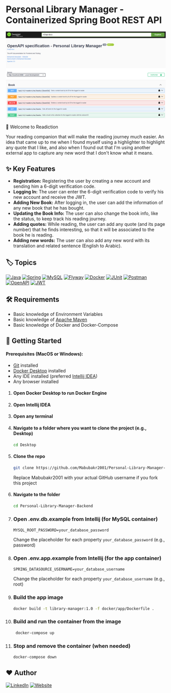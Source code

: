# Personal Library Manager - Containerized Spring Boot REST API

![Swagger UI](./src/main/resources/static/images/personal-library-manager.png)

👋 Welcome to Readiction

Your reading companion that will make the reading journey much easier. An idea that came up to me when I found myself using a highlighter to highlight any quote
that I like, and also when I found out that I'm using another external app to capture any new word that I don't know what it means.

## ✨ Key Features

- **Registration:** Registering the user by creating a new account and sending him a 6-digit verification code.
- **Logging In:** The user can enter the 6-digit verification code to verify his new account and receive the JWT.
- **Adding New Book:** After logging in, the user can add the information of any new book that he has bought.
- **Updating the Book Info:** The user can also change the book info, like the status, to keep track his reading journey.
- **Adding quotes:** While reading, the user can add any quote (and its page number) that he finds interesting, so that it will be associated to the book he is
  reading.
- **Adding new words:** The user can also add any new word with its translation and related sentence (English to Arabic).

## 🏷️ Topics

[![Java](https://img.shields.io/badge/Java-%23EA8C10.svg?style=flat-square&logo=openjdk&logoColor=white)](https://www.java.com/en/)
[![Spring](https://img.shields.io/badge/Spring-%236DB33F.svg?style=flat-square&logo=spring&logoColor=white)](https://spring.io/)
[![MySQL](https://img.shields.io/badge/MySQL-%233E6E93.svg?style=flat-square&logo=mysql&logoColor=white)](https://www.mysql.com/)
[![Flyway](https://img.shields.io/badge/Flyway-%23CC0200.svg?style=flat-square&logo=flyway&logoColor=white)](https://www.red-gate.com/products/flyway/community/)
[![Docker](https://img.shields.io/badge/Docker-%230D4DF2.svg?style=flat-square&logo=docker&logoColor=white)](https://www.docker.com/)
[![JUnit](https://img.shields.io/badge/JUnit_5-%23D54E48.svg?style=flat-square&logo=junit5&logoColor=white)](https://junit.org/)
[![Postman](https://img.shields.io/badge/Postman-%23FF6C37.svg?style=flat-square&logo=postman&logoColor=white)](https://www.postman.com/)
[![OpenAPI](https://img.shields.io/badge/OpenAPI-%236BA539.svg?style=flat-square&logo=openapiinitiative&logoColor=white)](https://www.openapis.org/)
[![JWT](https://img.shields.io/badge/JWT-%23FA015B.svg?style=flat-square&logo=jsonwebtokens&logoColor=white)](https://www.jwt.io/introduction#what-is-json-web-token)

## 🛠️ Requirements

- Basic knowledge of Environment Variables
- Basic knowledge of [Apache Maven](https://maven.apache.org/)
- Basic knowledge of Docker and Docker-Compose

## 🚀 Getting Started

#### Prerequisites (MacOS or Windows):

- [Git](https://git-scm.com/) installed
- [Docker Desktop](https://docs.docker.com/get-started/get-docker/) installed
- Any IDE installed (preferred [Intellij IDEA](https://www.jetbrains.com/idea/))
- Any browser installed

1. #### Open Docker Desktop to run Docker Engine
2. #### Open Intellij IDEA
3. #### Open any terminal

4. #### Navigate to a folder where you want to clone the project (e.g., Desktop)

    ```bash
    cd Desktop
    ```

5. #### Clone the repo

    ```bash
    git clone https://github.com/Mabubakr2001/Personal-Library-Manager-Backend.git
    ```
   Replace Mabubakr2001 with your actual GitHub username if you fork this project

6. #### Navigate to the folder

    ```bash
    cd Personal-Library-Manager-Backend
    ```

7. ### Open .env.db.example from Intellij (for MySQL container)

   ```
   MYSQL_ROOT_PASSWORD=your_database_password
   ```
   Change the placeholder for each property ```your_database_password``` (e.g., password)

8. ### Open .env.app.example from Intellij (for the app container)

   ```
   SPRING_DATASOURCE_USERNAME=your_database_username
   ```
   Change the placeholder for each property ```your_database_username``` (e.g., root)

9. ### Build the app image

   ```bash
   docker build -t library-manager:1.0 -f docker/app/Dockerfile .
   ```

10. ### Build and run the container from the image

      ```bash
       docker-compose up
      ```

11. ### Stop and remove the container (when needed)
      ```bash
      docker-compose down
      ```

## ❤️ Author

[![LinkedIn](https://img.shields.io/badge/LinkedIn-%230077B5.svg?style=flat-square)](https://www.linkedin.com/in/moaboubakr2001/)
[![Website](https://img.shields.io/badge/Website-%23263538.svg?style=flat-square)](https://bakr-portfolio.web.app/)